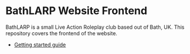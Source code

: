 # BathLARP Website Frontend

BathLARP is a small Live Action Roleplay club based out of Bath, UK. This repository covers the frontend of the website.

- [Getting started guide](_docs/getting-started.md)
